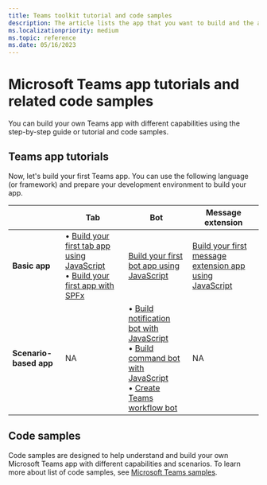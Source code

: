 ```yaml
---
title: Teams toolkit tutorial and code samples
description: The article lists the app that you want to build and the associated guides. 
ms.localizationpriority: medium
ms.topic: reference
ms.date: 05/16/2023
---
```

# Microsoft Teams app tutorials and related code samples

You can build your own Teams app with different capabilities using the step-by-step guide or tutorial and code samples.

## Teams app tutorials

Now, let's build your first Teams app. You can use the following language (or framework) and prepare your development environment to build your app.

| &nbsp; | **Tab** | **Bot** | **Message extension** |
| --- | --- | --- | --- |
| **Basic app** | • [Build your first tab app using JavaScript](../sbs-gs-javascript.yml) <br> • [Build your first app with SPFx](../sbs-gs-spfx.yml) <br> | [Build your first bot app using JavaScript](../sbs-gs-bot.yml) | [Build your first message extension app using JavaScript](../sbs-gs-msgext.yml)|
| **Scenario-based app** | NA | • [Build notification bot with JavaScript](../sbs-gs-notificationbot.yml) <br> • [Build command bot with JavaScript](../sbs-gs-commandbot.yml) <br> • [Create Teams workflow bot](../sbs-gs-workflow-bot.yml) | NA |

## Code samples

Code samples are designed to help understand and build your own Microsoft Teams app with different capabilities and scenarios. To learn more about list of code samples, see [Microsoft Teams samples](https://github.com/OfficeDev/Microsoft-Teams-Samples).
